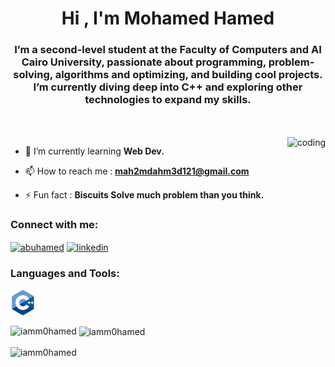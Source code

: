 <h1 align="center">Hi , I'm Mohamed Hamed</h1>
<h3 align="center">I’m a second-level student at the Faculty of Computers and AI Cairo University, passionate about programming, problem-solving, algorithms and optimizing, and building cool projects. I’m currently diving deep into C++ and exploring other technologies to expand my skills.</h3>
<br></br>

<img align="right" alt="coding" witdth="350" src = "https://media2.giphy.com/media/v1.Y2lkPTc5MGI3NjExYmh0cm8xZ2Nremlza25uZXNxcmsyd3Vmbm5oanI0dW5oeXFyOThxMSZlcD12MV9pbnRlcm5hbF9naWZfYnlfaWQmY3Q9Zw/iIqmM5tTjmpOB9mpbn/giphy.webp">



- 🌱 I’m currently learning **Web Dev.**

- 📫 How to reach me : **mah2mdahm3d121@gmail.com**

- ⚡ Fun fact : **Biscuits Solve much problem than you think.**

<h3 align="left">Connect with me:</h3>
<p align="left">
<a href="https://www.leetcode.com/abuhamed" target="blank"><img align="center" src="https://raw.githubusercontent.com/rahuldkjain/github-profile-readme-generator/master/src/images/icons/Social/leet-code.svg" alt="abuhamed" height="30" width="40" /></a>
  <a href="https://www.linkedin.com/in/abu-hamed/" target="blank"><img align="center" src="https://raw.githubusercontent.com/rahuldkjain/github-profile-readme-generator/master/src/images/icons/Social/linked-in-alt.svg" alt="linkedin" height="30" width="40" /></a>

</p>

<h3 align="left">Languages and Tools:</h3>
<p align="left"> <a href="https://www.w3schools.com/cpp/" target="_blank" rel="noreferrer"> <img src="https://raw.githubusercontent.com/devicons/devicon/master/icons/cplusplus/cplusplus-original.svg" alt="cplusplus" width="40" height="40"/> </a> </p>

<p><img align="left" src="https://github-readme-stats.vercel.app/api/top-langs?username=iamm0hamed&show_icons=true&locale=en&layout=compact" alt="iamm0hamed" /></p>

<p>&nbsp;<img align="center" src="https://github-readme-stats.vercel.app/api?username=iamm0hamed&show_icons=true&locale=en" alt="iamm0hamed" /></p>

<p><img align="center" src="https://github-readme-streak-stats.herokuapp.com/?user=iamm0hamed&" alt="iamm0hamed" /></p>
